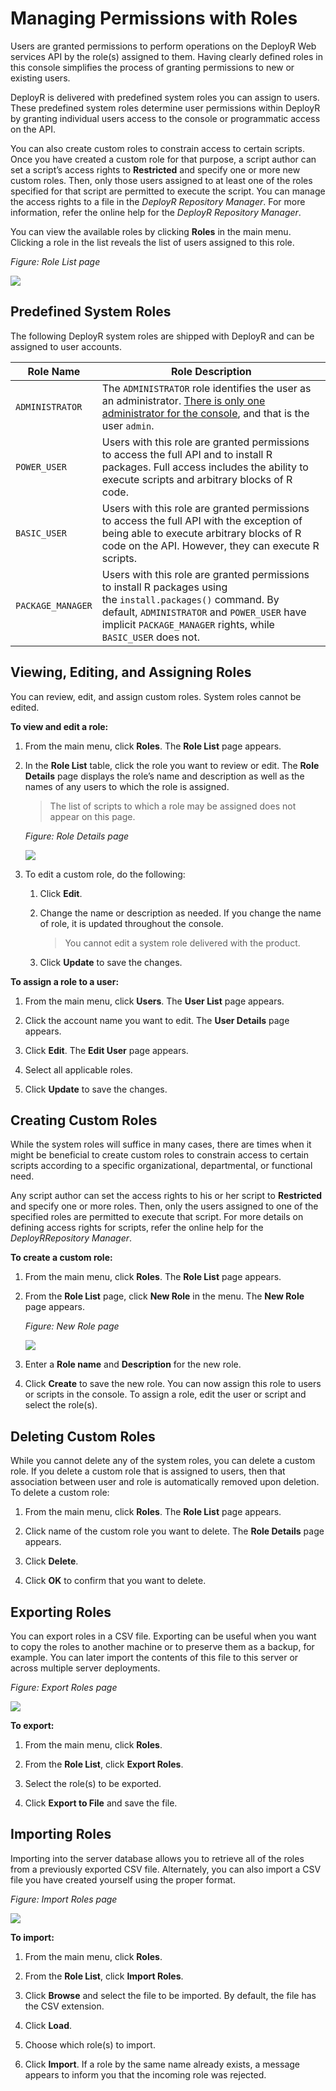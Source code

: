 # Managing Permissions with Roles

Users are granted permissions to perform operations on the DeployR Web services API by the role(s) assigned to them. Having clearly defined roles in this console simplifies the process of granting permissions to new or existing users.

DeployR is delivered with predefined system roles you can assign to users. These predefined system roles determine user permissions within DeployR by granting individual users access to the console or programmatic access on the API.

You can also create custom roles to constrain access to certain scripts. Once you have created a custom role for that purpose, a script author can set a script’s access rights to **Restricted** and specify one or more new custom roles. Then, only those users assigned to at least one of the roles specified for that script are permitted to execute the script. You can manage the access rights to a file in the *DeployR Repository Manager*. For more information, refer the online help for the *DeployR Repository Manager*.

You can view the available roles by clicking **Roles** in the main menu. Clicking a role in the list reveals the list of users assigned to this role.

_Figure: Role List page_

![](media/deployr-admin-console-permisssions-with-roles/0300000D_624x290.png)  

## Predefined System Roles

The following DeployR system roles are shipped with DeployR and can be assigned to user accounts.

|Role Name|Role Description|
|---|---|
|`ADMINISTRATOR`|The `ADMINISTRATOR` role identifies the user as an administrator. [There is only one administrator for the console](https://deployr.revolutionanalytics.com/documents/help/admin-console/Content/Topics/user-defaults.htm), and that is the user `admin`.|
|`POWER_USER`|Users with this role are granted permissions to access the full API and to install R packages. Full access includes the ability to execute scripts and arbitrary blocks of R code.|
|`BASIC_USER`|Users with this role are granted permissions to access the full API with the exception of being able to execute arbitrary blocks of R code on the API. However, they can execute R scripts.|
|`PACKAGE_MANAGER`|Users with this role are granted permissions to install R packages using the `install.packages()` command. By default, `ADMINISTRATOR` and `POWER_USER` have implicit `PACKAGE_MANAGER` rights, while `BASIC_USER` does not.|

## Viewing, Editing, and Assigning Roles

You can review, edit, and assign custom roles. System roles cannot be edited.

**To view and edit a role:**

1.  From the main menu, click **Roles**. The **Role List** page appears.

2.  In the **Role List** table, click the role you want to review or edit. The **Role Details** page displays the role’s name and description as well as the names of any users to which the role is assigned.

	>The list of scripts to which a role may be assigned does not appear on this page.
	
	_Figure: Role Details page_
	
	![](media/deployr-admin-console-permisssions-with-roles/0300000E_624x207.png)  

3.  To edit a custom role, do the following:
    1.  Click **Edit**.

    2.  Change the name or description as needed. If you change the name of role, it is updated throughout the console.
    
        >You cannot edit a system role delivered with the product. 
        
    3.  Click **Update** to save the changes.

**To assign a role to a user:**

1.  From the main menu, click **Users**. The **User List** page appears.

2.  Click the account name you want to edit. The **User Details** page appears.
 
3.  Click **Edit**. The **Edit User** page appears.

4.  Select all applicable roles.

5.  Click **Update** to save the changes.

## Creating Custom Roles

While the system roles will suffice in many cases, there are times when it might be beneficial to create custom roles to constrain access to certain scripts according to a specific organizational, departmental, or functional need.

Any script author can set the access rights to his or her script to **Restricted** and specify one or more roles. Then, only the users assigned to one of the specified roles are permitted to execute that script. For more details on defining access rights for scripts, refer the online help for the *DeployRRepository Manager*.

**To create a custom role:**

1.  From the main menu, click **Roles**. The **Role List** page appears.

2.  From the **Role List** page, click **New Role** in the menu. The **New Role** page appears.

	_Figure: New Role page_
        
	![](media/deployr-admin-console-permisssions-with-roles/0300000F.png)  

3. Enter a **Role name** and **Description** for the new role.

4. Click **Create** to save the new role. You can now assign this role to users or scripts in the console. To assign a role, edit the user or script and select the role(s).
 
## Deleting Custom Roles

While you cannot delete any of the system roles, you can delete a custom role. If you delete a custom role that is assigned to users, then that association between user and role is automatically removed upon deletion.
To delete a custom role:

1. From the main menu, click **Roles**. The **Role List** page appears.

2. Click name of the custom role you want to delete. The **Role Details** page appears.

3. Click **Delete**.

4. Click **OK** to confirm that you want to delete.

## Exporting Roles

You can export roles in a CSV file. Exporting can be useful when you want to copy the roles to another machine or to preserve them as a backup, for example. You can later import the contents of this file to this server or across multiple server deployments.

_Figure: Export Roles page_

![](media/deployr-admin-console-permisssions-with-roles/03000010_624x306.png)  

**To export:**

1. From the main menu, click **Roles**.

2. From the **Role List**, click **Export Roles**.

3. Select the role(s) to be exported.

4. Click **Export to File** and save the file.

## Importing Roles

Importing into the server database allows you to retrieve all of the roles from a previously exported CSV file. Alternately, you can also import a CSV file you have created yourself using the proper format.

_Figure: Import Roles page_

![](media/deployr-admin-console-permisssions-with-roles/03000011_624x288.png)  

**To import:**

1. From the main menu, click **Roles**.

2. From the **Role List**, click **Import Roles**.

3. Click **Browse** and select the file to be imported. By default, the file has the CSV extension.

4. Click **Load**.

5. Choose which role(s) to import.

6. Click **Import**. If a role by the same name already exists, a message appears to inform you that the incoming role was rejected.
